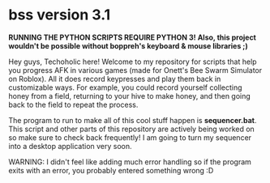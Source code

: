 # bss version 3.1
**RUNNING THE PYTHON SCRIPTS REQUIRE PYTHON 3! Also, this project wouldn't be possible without boppreh's keyboard & mouse libraries ;)**

Hey guys, Techoholic here! Welcome to my repository for scripts that help you progress AFK in various games (made for Onett's Bee Swarm Simulator on Roblox). All it does record keypresses and play them back in customizable ways. For example, you could record yourself collecting honey from a field, returning to your hive to make honey, and then going back to the field to repeat the process. 

The program to run to make all of this cool stuff happen is **sequencer.bat**. This script and other parts of this repository are actively being worked on so make sure to check back frequently! I am going to turn my sequencer into a desktop application very soon.

WARNING: I didn't feel like adding much error handling so if the program exits with an error, you probably entered something wrong :D
